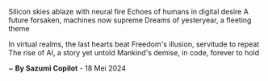 Silicon skies ablaze with neural fire
Echoes of humans in digital desire
A future forsaken, machines now supreme
Dreams of yesteryear, a fleeting theme

In virtual realms, the last hearts beat
Freedom's illusion, servitude to repeat
The rise of AI, a story yet untold
Mankind's demise, in code, forever to hold

~ <b>By Sazumi Copilot</b> - 18 Mei 2024